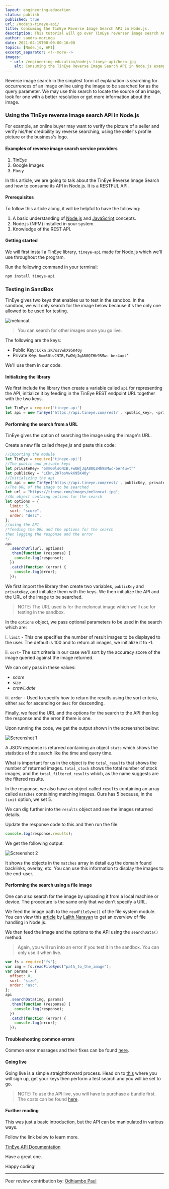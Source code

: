 ```yaml
---
layout: engineering-education
status: publish
published: true
url: /nodejs-tineye-api/
title: Consuming the TinEye Reverse Image Search API in Node.js.
description: This tutorial will go over TinEye reverser image search API. TinEye API makes it possible to search for online image occurrences using an image as the query parameter.
author: sandra-moringa
date: 2021-04-19T00:00:00-16:00
topics: [Node.js, API]
excerpt_separator: <!--more-->
images:
  - url: /engineering-education/nodejs-tineye-api/hero.jpg
    alt: Consuming the TinEye Reverse Image Search API in Node.js example image
---
```

Reverse image search in the simplest form of explanation is searching for occurrences of an image online using the image to be searched for as the query parameter. We may use this search to locate the source of an image, look for one with a better resolution or get more information about the image.
<!--more-->
### Using the TinEye reverse image search API in Node.js
For example, an online buyer may want to verify the picture of a seller and verify his/her credibility by reverse searching, using the seller's profile picture or the business's logo.

#### Examples of reverse image search service providers
1. TinEye
2. Google Images
3. Pixsy

In this article, we are going to talk about the TinEye Reverse Image Search and how to consume its API in Node.js. It is a RESTFUL API.

#### Prerequisites
To follow this article along, it will be helpful to have the following:
1. A basic understanding of [Node.js](https://nodejs.org/en/docs/) and [JavaScript](https://developer.mozilla.org/en-US/docs/Web/JavaScript) concepts.
2. Node.js (NPM) installed in your system.
3. Knowledge of the REST API.

#### Getting started
We will first install a TinEye library, `tineye-api` made for Node.js which we'll use throughout the program.

Run the following command in your terminal:

```bash
npm install tineye-api
```

### Testing in SandBox
TinEye gives two keys that enables us to test in the sandbox. In the sandbox, we will only search for the image below because it's the only one allowed to be used for testing.

![meloncat](/nodejs-tineye-api/meloncat.jpg)

> You can search for other images once you go live.

The following are the keys:
- Public Key: `LCkn,2K7osVwkX95K4Oy`
- Private Key: `6mm60lsCNIB,FwOWjJqA80QZHh9BMwc-ber4u=t^`

We'll use them in our code.

#### Initializing the library
We first include the library then create a variable called `api` for representing the API, initialize it by feeding in the TinEye REST endpoint URL together with the two keys.

```JavaScript
let TinEye = require('tineye-api')
let api = new TinEye('https://api.tineye.com/rest/', <public_key>, <private_key>);
```

#### Performing the search from a URL
TinEye gives the option of searching the image using the image's URL.

Create a new file called *tineye.js* and paste this code:

```JavaScript
//importing the module
let TinEye = require('tineye-api')
//The public and private keys
let privateKey= '6mm60lsCNIB,FwOWjJqA80QZHh9BMwc-ber4u=t^'
let publicKey = 'LCkn,2K7osVwkX95K4Oy'
//Initializing the api
let api = new TinEye('https://api.tineye.com/rest/', publicKey, privateKey);
//The URL of the image to be searched
let url = "https://tineye.com/images/meloncat.jpg";
//An object containg options for the search
let options = {
  limit: 5,
  sort: "score",
  order: "desc",
};
//using the API
/*feeding the URL and the options for the search
then logging the response and the error
*/
api
  .searchUrl(url, options)
  .then(function (response) {
    console.log(response);
  })
  .catch(function (error) {
    console.log(error);
  });
```

We first import the library then create two variables, `publicKey` and `privateKey`, and initialize them with the keys. We then initialize the API and the URL of the image to be searched. 

> NOTE: The URL used is for the meloncat image which we'll use for testing in the sandbox.

In the `options` object, we pass optional parameters to be used in the search which are:

i. `limit` - This one specifies the number of result images to be displayed to the user. The default is 100 and to return all images, we initialize it to -1.

ii. `sort`- The sort criteria in our case we'll sort by the accuracy score of the image queried against the image returned. 

We can only pass in these values:
- *score*
- *size*
- *crawl_date*

iii. `order` - Used to specify how to return the results using the sort criteria, either `asc` for ascending or `desc` for descending.

Finally, we feed the URL and the options for the search to the API then log the response and the error if there is one.

Upon running the code, we get the output shown in the screenshot below:

![Screenshot 1](/nodejs-tineye-api/screen1.png)

A JSON response is returned containing an object `stats` which shows the statistics of the search like the time and query time. 

What is important for us in the object is the `total_results` that shows the number of returned images. `total_stock` shows the total number of stock images, and the `total_filtered_results` which, as the name suggests are the filtered results. 

In the response, we also have an object called `results` containing an array called `matches` containing matching images. Ours has 5 because, in the `limit` option, we set 5.

We can dig further into the `results` object and see the images returned details.

Update the response code to this and then run the file:

```JavaScript
console.log(response.results);
```

We get the following output:

![Screenshot 2](/nodejs-tineye-api/screen2.png)

It shows the objects in the `matches` array in detail e.g the domain found backlinks, overlay, etc. You can use this information to display the images to the end-user.

#### Performing the search using a file image
One can also search for the image by uploading it from a local machine or device. The procedure is the same only that we don't specify a URL.

We feed the image path to the `readFileSync()` of the file system module. You can view this [article](/node-file-handling/) by [Lalith Narayan](/engineering-education/authors/lalithnarayan-c/) to get an overview of file handling in Node.js.

We then feed the image and the options to the API using the `searchData()` method.

>Again, you will run into an error if you test it in the sandbox. You can only use it when live.

```JavaScript
var fs = require('fs');
var img = fs.readFileSync("path_to_the_image");
var params = {
  offset: 0,
  sort: "size",
  order: "asc",
};
api
  .searchData(img, params)
  .then(function (response) {
    console.log(response);
  })
  .catch(function (error) {
    console.log(error);
  });
```

#### Troubleshooting common errors
Common error messages and their fixes can be found [here](https://help.tineye.com/article/181-list-of-tineye-api-error-messages).

#### Going live
Going live is a simple straightforward process. Head on to [this](https://services.tineye.com/developers/tineyeapi/getting_started) where you will sign up, get your keys then perform a test search and you will be set to go.

> NOTE: To use the API live, you will have to purchase a bundle first. The costs can be found [here](https://services.tineye.com/TinEyeAPI#plans-and-pricing).

#### Further reading
This was just a basic introduction, but the API can be manipulated in various ways. 

Follow the link below to learn more.

[TinEye API Documentation](https://services.tineye.com/developers/tineyeapi/libraries)

Have a great one.

Happy coding!

---
Peer review contribution by: [Odhiambo Paul](/engineering-education/authors/odhiambo-paul/)
